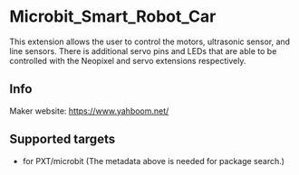 # Microbit_Smart_Robot_Car

This extension allows the user to control the motors, ultrasonic sensor, and line sensors. There is additional servo pins and LEDs that are able to be controlled with the Neopixel and servo extensions respectively. 

## Info
Maker website: https://www.yahboom.net/

## Supported targets

* for PXT/microbit
(The metadata above is needed for package search.)

